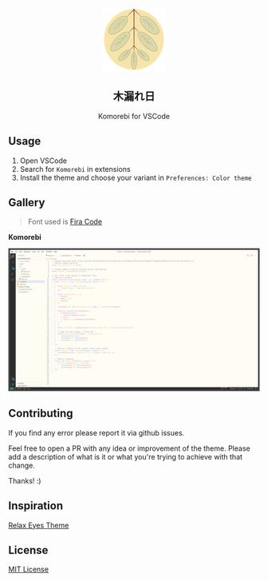 <p align="center">
    <img src="https://github.com/sergibarroso/vscode-themes-komorebi/raw/main/assets/icon.png"/>
    <h2 align="center">木漏れ日</h2>
</p>

<p align="center">Komorebi for VSCode</p>

## Usage

1. Open VSCode
2. Search for `Komorebi` in extensions
3. Install the theme and choose your variant in `Preferences: Color theme`

## Gallery

> Font used is [Fira Code](https://github.com/tonsky/FiraCode)

**Komorebi**

![VSCode with Komorebi](https://github.com/sergibarroso/vscode-themes-komorebi/raw/main/assets/light-theme.png)

## Contributing

If you find any error please report it via github issues.

Feel free to open a PR with any idea or improvement of the theme. Please add a description of what is it or what you're trying to achieve with that change.

Thanks! :)

## Inspiration

[Relax Eyes Theme](https://github.com/lwsgh/vscode-themes)

## License

[MIT License](LICENSE)
